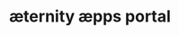 ---
title: "æternity æpps portal"
headline: "Activate the power of the æternity æpp ecosystem"
coreAppsFirstRow: ["blockchainExplorer", "messenger"]
coreAppsSecondRow: ["proof", "voting"]
homePageAppCards: ["messenger", "proof", "voting"]
---